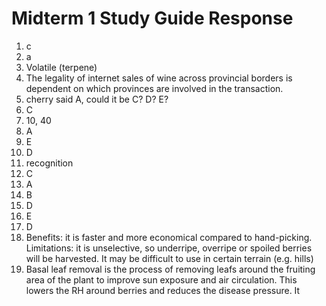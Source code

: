 # Midterm 1 Study Guide Response
1. c
2. a
3. Volatile (terpene)
4. The legality of internet sales of wine across provincial borders is dependent on which provinces are involved in the transaction.
5. cherry said A, could it be C? D? E?
6. C
7. 10, 40
8. A
9. E
10. D
11. recognition
12. C
13. A
14. B
15. D
16. E
17. D
18. Benefits: it is faster and more economical compared to hand-picking. Limitations: it is unselective, so underripe, overripe or spoiled berries will be harvested. It may be difficult to use in certain terrain (e.g. hills)
19. Basal leaf removal is the process of removing leafs around the fruiting area of the plant to improve sun exposure and air circulation. This lowers the RH around berries and reduces the disease pressure. It 